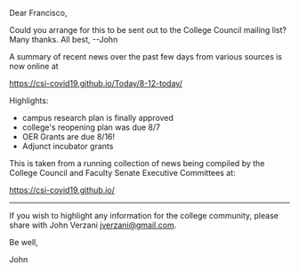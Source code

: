 Dear Francisco,

Could you arrange for this to be sent out to the College Council mailing list? Many thanks. All best, --John


A summary of recent news over the past few days from various sources is now online at

https://csi-covid19.github.io/Today/8-12-today/


Highlights:

* campus research plan is finally approved
* college's reopening plan was due 8/7
* OER Grants are due 8/16!
* Adjunct incubator grants





This is taken from a running collection of news being compiled by the College Council and Faculty Senate Executive Committees at:

https://csi-covid19.github.io/


-----

If you wish to highlight any information for the college community, please share with John Verzani <jverzani@gmail.com>.

Be well,

John
